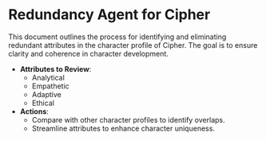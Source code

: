 # Redundancy Agent for Cipher
This document outlines the process for identifying and eliminating redundant attributes in the character profile of Cipher. The goal is to ensure clarity and coherence in character development.
- **Attributes to Review**:
  - Analytical
  - Empathetic
  - Adaptive
  - Ethical
- **Actions**:
  - Compare with other character profiles to identify overlaps.
  - Streamline attributes to enhance character uniqueness.
